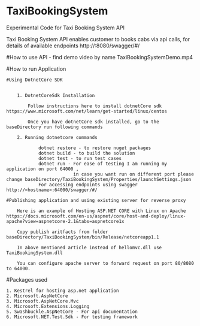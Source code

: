 # TaxiBookingSystem
Experimental Code for Taxi Booking System API 

Taxi Booking System API enables customer to books cabs via api calls, for details of available endpoints http://<hostname>:8080/swagger/#/

#How to use API - find demo video by name TaxiBookingSystemDemo.mp4

#How to run Application

	#Using DotnetCore SDK


		1. DotnetCoreSdk Installation

			Follow instructions here to install dotnetCore sdk https://www.microsoft.com/net/learn/get-started/linux/centos

			Once you have dotnetCore sdk installed, go to the baseDirectory run following commands

		2. Running dotnetcore commands

				dotnet restore - to restore nuget packages
				dotnet build - to build the solution
				dotnet test - to run test cases
				dotnet run - For ease of testing I am running my application on port 64000 , 
							 in case you want run on different port please change baseDirectory/TaxiBookingSystem/Properties/launchSettings.json
				For accessing endpoints using swagger http://<hostname>:64000/swagger/#/

	#Publishing application and using existing server for reverse proxy
	
		Here is an example of Hosting ASP.NET CORE with Linux on Apache https://docs.microsoft.com/en-us/aspnet/core/host-and-deploy/linux-apache?view=aspnetcore-2.1&tabs=aspnetcore1x

		Copy publish aritfacts from folder baseDirectory/TaxiBookingSystem/bin/Release/netcoreapp1.1

		In above mentioned article instead of hellomvc.dll use TaxiBookingSystem.dll

		You can configure apache server to forward request on port 80/8080 to 64000.
		
#Packages used

	1. Kestrel for hosting asp.net application
	2. Microsoft.AspNetCore
	3. Microsoft.AspNetCore.Mvc
	4. Microsoft.Extensions.Logging
	5. Swashbuckle.AspNetCore - For api documentation
	6. Microsoft.NET.Test.Sdk - For testing framework
	